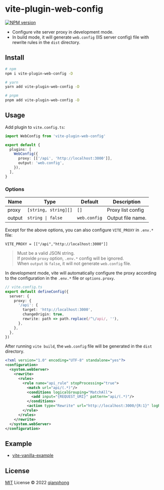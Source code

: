 # vite-plugin-web-config

[![NPM version](https://img.shields.io/npm/v/vite-plugin-web-config?color=a1b858&label=)](https://www.npmjs.com/package/vite-plugin-web-config)

- Configure vite server proxy in development mode.
- In build mode, it will generate `web.config` (IIS server config) file with rewrite rules in the `dist` directory.

## Install

```bash
# npm
npm i vite-plugin-web-config -D

# yarn
yarn add vite-plugin-web-config -D

# pnpm
pnpm add vite-plugin-web-config -D
```

## Usage

Add plugin to `vite.config.ts`:

```ts
import WebConfig from 'vite-plugin-web-config'

export default {
  plugins: [
    WebConfig({
      proxy: [['/api', 'http://localhost:3000']],
      output: 'web.config',
    }),
  ],
}
```

### Options

| Name   | Type                 | Default      | Description       |
| ------ | -------------------- | ------------ | ----------------- |
| proxy  | `[string, string][]` | `[]`         | Proxy list config |
| output | `string \| false`    | `web.config` | Output file name. |

Except for the above options, you can also configure `VITE_PROXY` in `.env.*` file:

```env
VITE_PROXY = [["/api","http://localhost:3000"]]
```

> Must be a valid JSON string.  
> If provide `proxy` option, `.env.*` config will be ignored.  
> When `output` is `false`, it will not generate `web.config` file.

In development mode, vite will automatically configure the proxy according to the configuration in the `.env.*` file or `options.proxy`.

```ts
// vite.config.ts
export default defineConfig({
  server: {
    proxy: {
      '/api': {
        target: 'http://localhost:3000',
        changeOrigin: true,
        rewrite: path => path.replace(/^\/api/, ''),
      },
    },
  },
})
```

After running `vite build`, the `web.config` file will be generated in the `dist` directory.

```xml
<?xml version="1.0" encoding="UTF-8" standalone="yes"?>
<configuration>
  <system.webServer>
    <rewrite>
      <rules>
        <rule name="api_rule" stopProcessing="true">
          <match url="api/(.*)"/>
          <conditions logicalGrouping="MatchAll">
            <add input="{REQUEST_URI}" pattern="api/(.*)"/>
          </conditions>
          <action type="Rewrite" url="http://localhost:3000/{R:1}" logRewrittenUrl="true"/>
        </rule>
      </rules>
    </rewrite>
  </system.webServer>
</configuration>
```

## Example

- [vite-vanilla-example](./example)

## License

[MIT](./LICENSE) License © 2022 [qianphong](https://github.com/qianphong)
